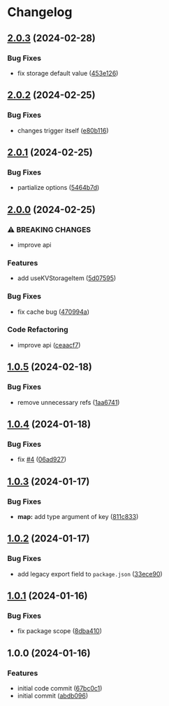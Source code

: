 # Changelog

## [2.0.3](https://github.com/ookkoouu/webext-storage/compare/v2.0.2...v2.0.3) (2024-02-28)


### Bug Fixes

* fix storage default value ([453e126](https://github.com/ookkoouu/webext-storage/commit/453e126a89ceafabbf6da8661010ef2d380d35b3))

## [2.0.2](https://github.com/ookkoouu/webext-storage/compare/v2.0.1...v2.0.2) (2024-02-25)


### Bug Fixes

* changes trigger itself ([e80b116](https://github.com/ookkoouu/webext-storage/commit/e80b11661eb35820c02498cf6d46dab78a1958ab))

## [2.0.1](https://github.com/ookkoouu/webext-storage/compare/v2.0.0...v2.0.1) (2024-02-25)


### Bug Fixes

* partialize options ([5464b7d](https://github.com/ookkoouu/webext-storage/commit/5464b7daf635a1572ec893d05da69cdb690e30f4))

## [2.0.0](https://github.com/ookkoouu/webext-storage/compare/v1.0.5...v2.0.0) (2024-02-25)


### ⚠ BREAKING CHANGES

* improve api

### Features

* add useKVStorageItem ([5d07595](https://github.com/ookkoouu/webext-storage/commit/5d07595700c57c9ed3de65f095941983d5138088))


### Bug Fixes

* fix cache bug ([470994a](https://github.com/ookkoouu/webext-storage/commit/470994a1c9d7ad6b57e1422a9b7042bf6f99aaee))


### Code Refactoring

* improve api ([ceaacf7](https://github.com/ookkoouu/webext-storage/commit/ceaacf76aecd0cbf482159e359a3e7d3500043a8))

## [1.0.5](https://github.com/ookkoouu/webext-storage/compare/v1.0.4...v1.0.5) (2024-02-18)


### Bug Fixes

* remove unnecessary refs ([1aa6741](https://github.com/ookkoouu/webext-storage/commit/1aa67416d295e64c9c02722e7be59471d893809e))

## [1.0.4](https://github.com/ookkoouu/webext-storage/compare/v1.0.3...v1.0.4) (2024-01-18)


### Bug Fixes

* fix [#4](https://github.com/ookkoouu/webext-storage/issues/4) ([06ad927](https://github.com/ookkoouu/webext-storage/commit/06ad92794a4a0dc715c52ff2ac25bd3030e0b3ac))

## [1.0.3](https://github.com/ookkoouu/webext-storage/compare/v1.0.2...v1.0.3) (2024-01-17)


### Bug Fixes

* **map:** add type argument of key ([811c833](https://github.com/ookkoouu/webext-storage/commit/811c833469ca032c88792b222b60f3ac406c4739))

## [1.0.2](https://github.com/ookkoouu/webext-storage/compare/v1.0.1...v1.0.2) (2024-01-17)


### Bug Fixes

* add legacy export field to `package.json` ([33ece90](https://github.com/ookkoouu/webext-storage/commit/33ece901b9ce924cfada1452cd7da1d447a3b5bf))

## [1.0.1](https://github.com/ookkoouu/webext-storage/compare/v1.0.0...v1.0.1) (2024-01-16)


### Bug Fixes

* fix package scope ([8dba410](https://github.com/ookkoouu/webext-storage/commit/8dba4103a308e15390c88e03a10edf1dc112aeb1))

## 1.0.0 (2024-01-16)


### Features

* initial code commit ([67bc0c1](https://github.com/ookkoouu/webext-storage/commit/67bc0c1d0153a30a916b33692fbc0fd5829a0258))
* initial commit ([abdb096](https://github.com/ookkoouu/webext-storage/commit/abdb096dec658d8645a99ef3a6a3c92219e6dc42))
